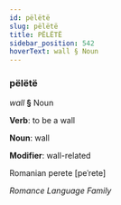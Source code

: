 ```yaml
---
id: pëlëtë
slug: pëlëtë
title: PËLËTË
sidebar_position: 542
hoverText: wall § Noun
---
```


### pëlëtë

*wall* **§** Noun

**Verb**: to be a wall

**Noun**: wall

**Modifier**: wall-related

Romanian perete [peˈrete]

*Romance Language Family*